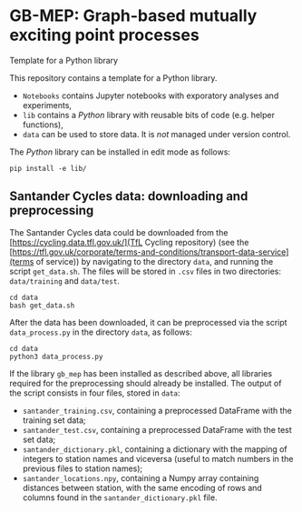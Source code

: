 # GB-MEP: Graph-based mutually exciting point processes

Template for a Python library

This repository contains a template for a Python library.

* `Notebooks` contains Jupyter notebooks with exporatory analyses and experiments,
* `lib` contains a _Python_ library with reusable bits of code (e.g. helper functions),
* `data` can be used to store data. It is *not* managed under version control. 

The _Python_ library can be installed in edit mode as follows:
```
pip install -e lib/
```
## Santander Cycles data: downloading and preprocessing
The Santander Cycles data could be downloaded from the [https://cycling.data.tfl.gov.uk/](TfL Cycling repository) (see the [https://tfl.gov.uk/corporate/terms-and-conditions/transport-data-service](terms of service)) by navigating to the directory `data`, and running the script `get_data.sh`. The files will be stored in `.csv` files in two directories: `data/training` and `data/test`. 
```
cd data
bash get_data.sh
```
After the data has been downloaded, it can be preprocessed via the script `data_process.py` in the directory `data`, as follows:
```
cd data
python3 data_process.py
```
If the library `gb_mep` has been installed as described above, all libraries required for the preprocessing should already be installed. The output of the script consists in four files, stored in `data`:
- `santander_training.csv`, containing a preprocessed DataFrame with the training set data;
- `santander_test.csv`, containing a preprocessed DataFrame with the test set data;
- `santander_dictionary.pkl`, containing a dictionary with the mapping of integers to station names and viceversa (useful to match numbers in the previous files to station names);
- `santander_locations.npy`, containing a Numpy array containing distances between station, with the same encoding of rows and columns found in the `santander_dictionary.pkl` file. 
